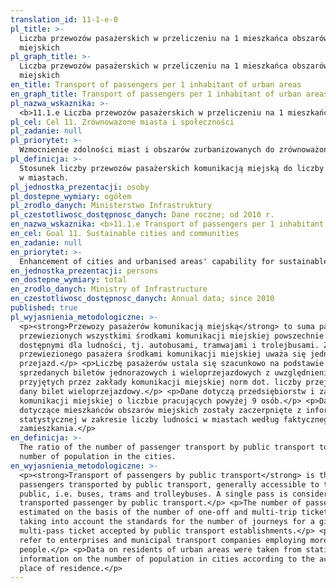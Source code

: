 ```yaml
---
translation_id: 11-1-e-0
pl_title: >-
  Liczba przewozów pasażerskich w przeliczeniu na 1 mieszkańca obszarów
  miejskich
pl_graph_title: >-
  Liczba przewozów pasażerskich w przeliczeniu na 1 mieszkańca obszarów
  miejskich
en_title: Transport of passengers per 1 inhabitant of urban areas
en_graph_title: Transport of passengers per 1 inhabitant of urban areas
pl_nazwa_wskaznika: >-
  <b>11.1.e Liczba przewozów pasażerskich w przeliczeniu na 1 mieszkańca obszarów miejskich</b>
pl_cel: Cel 11. Zrównoważone miasta i społeczności
pl_zadanie: null
pl_priorytet: >-
  Wzmocnienie zdolności miast i obszarów zurbanizowanych do zrównoważonego rozwoju i tworzenia miejsc pracy oraz poprawy jakości życia mieszkańców poprzez uwzględnienie w planach zagospodarowania w miastach konieczności zwiększenia obszarów zieleni i wodnych, korytarzy wentylacyjnych
pl_definicja: >-
  Stosunek liczby przewozów pasażerskich komunikacją miejską do liczby ludności
  w miastach.
pl_jednostka_prezentacji: osoby
pl_dostepne_wymiary: ogółem
pl_zrodlo_danych: Ministerstwo Infrastruktury
pl_czestotliwosc_dostępnosc_danych: Dane roczne; od 2010 r.
en_nazwa_wskaznika: <b>11.1.e Transport of passengers per 1 inhabitant of urban areas</b>
en_cel: Goal 11. Sustainable cities and communities
en_zadanie: null
en_priorytet: >-
  Enhancement of cities and urbanised areas' capability for sustainable development and workplace creation as well as improvement of quality of life of their inhabitants by taking into account the need to increase green areas, water areas and ventilation corridors in urban development plans
en_jednostka_prezentacji: persons
en_dostepne_wymiary: total
en_zrodlo_danych: Ministry of Infrastructure
en_czestotliwosc_dostępnosc_danych: Annual data; since 2010
published: true
pl_wyjasnienia_metodologiczne: >-
  <p><strong>Przewozy pasażerów komunikacją miejską</strong> to suma pasażerów
  przewiezionych wszystkimi środkami komunikacji miejskiej powszechnie
  dostępnymi dla ludności, tj. autobusami, tramwajami i trolejbusami. Za
  przewiezionego pasażera środkami komunikacji miejskiej uważa się jednokrotny
  przejazd.</p> <p>Liczbę pasażerów ustala się szacunkowo na podstawie liczby
  sprzedanych biletów jednorazowych i wieloprzejazdowych z uwzględnieniem
  przyjętych przez zakłady komunikacji miejskiej norm dot. liczby przejazdów na
  dany bilet wieloprzejazdowy.</p> <p>Dane dotyczą przedsiębiorstw i zakładów
  komunikacji miejskiej o liczbie pracujących powyżej 9 osób.</p> <p>Dane
  dotyczące mieszkańców obszarów miejskich zostały zaczerpnięte z informacji
  statystycznej w zakresie liczby ludności w miastach według faktycznego miejsca
  zamieszkania.</p>
en_definicja: >-
  The ratio of the number of passenger transport by public transport to the
  number of population in the cities.
en_wyjasnienia_metodologiczne: >-
  <p><strong>Transport of passengers by public transport</strong> is the sum of
  passengers transported by public transport, generally accessible to the
  public, i.e. buses, trams and trolleybuses. A single pass is considered a
  transported passenger by public transport.</p> <p>The number of passengers is
  estimated on the basis of the number of one-off and multi-trip tickets sold,
  taking into account the standards for the number of journeys for a given
  multi-pass ticket accepted by public transport establishments.</p> <p>Data
  refer to enterprises and municipal transport companies employing more than 9
  people.</p> <p>Data on residents of urban areas were taken from statistical
  information on the number of population in cities according to the actual
  place of residence.</p>
---
```

